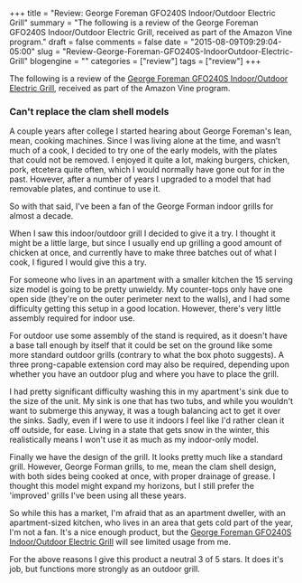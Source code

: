+++
title = "Review: George Foreman GFO240S Indoor/Outdoor Electric Grill"
summary = "The following is a review of the George Foreman GFO240S Indoor/Outdoor Electric Grill, received as part of the Amazon Vine program."
draft = false
comments = false
date = "2015-08-09T09:29:04-05:00"
slug = "Review-George-Foreman-GFO240S-IndoorOutdoor-Electric-Grill"
blogengine = ""
categories = ["review"]
tags = ["review"]
+++

<div class="note"><p>The following is a review of the <a href="http://www.amazon.com/dp/B00OHRH3HA?tag=strivinglifen-20">George Foreman GFO240S Indoor/Outdoor Electric Grill</a>, received as part of the Amazon Vine program.</p></div>

<h3>Can't replace the clam shell models</h3>

<p>A couple years after college I started hearing about George Foreman's lean, mean, cooking machines. Since I was living alone at the time, and wasn't much of a cook, I decided to try one of the early models, with the plates that could not be removed. I enjoyed it quite a lot, making burgers, chicken, pork, etcetera quite often, which I would normally have gone out for in the past. However, after a number of years I upgraded to a model that had removable plates, and continue to use it.</p>

<p>So with that said, I've been a fan of the George Forman indoor grills for almost a decade.</p>

<p>When I saw this indoor/outdoor grill I decided to give it a try. I thought it might be a little large, but since I usually end up grilling a good amount of chicken at once, and currently have to make three batches out of what I cook, I figured I would give this a try.</p>

<p>For someone who lives in an apartment with a smaller kitchen the 15 serving size model is going to be pretty unwieldy. My counter-tops only have one open side (they're on the outer perimeter next to the walls), and I had some difficulty getting this setup in a good location. However, there's very little assembly required for indoor use.</p>

<p>For outdoor use some assembly of the stand is required, as it doesn't have a base tall enough by itself that it could be set on the ground like some more standard outdoor grills (contrary to what the box photo suggests). A three prong-capable extension cord may also be required, depending upon whether you have an outdoor plug and where you have to place the grill.</p>

<p>I had pretty significant difficulty washing this in my apartment's sink due to the size of the unit. My sink is one that has two tubs, and while you wouldn't want to submerge this anyway, it was a tough balancing act to get it over the sinks. Sadly, even if I were to use it indoors I feel like I'd rather clean it off outside, for ease. Living in a state that gets snow in the winter, this realistically means I won't use it as much as my indoor-only model.</p>

<p>Finally we have the design of the grill. It looks pretty much like a standard grill. However, George Forman grills, to me, mean the clam shell design, with both sides being cooked at once, with proper drainage of grease. I thought this model might expand my horizons, but I still prefer the 'improved' grills I've been using all these years.</p>

<p>So while this has a market, I'm afraid that as an apartment dweller, with an apartment-sized kitchen, who lives in an area that gets cold part of the year, I'm not a fan. It's a nice enough product, but the <a href="http://www.amazon.com/dp/B00OHRH3HA?tag=strivinglifen-20">George Foreman GFO240S Indoor/Outdoor Electric Grill</a> will see limited usage from me.</p>

<p>For the above reasons I give this product a neutral 3 of 5 stars. It does it's job, but functions more strongly as an outdoor grill.</p>
